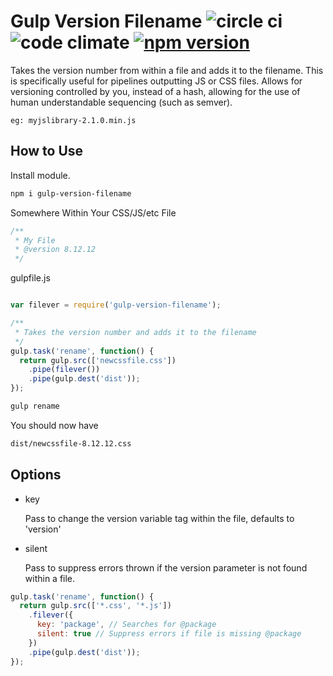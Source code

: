 Gulp Version Filename ![circle ci](https://circleci.com/gh/brwnll/gulp-version-filename.svg?style=shield&circle-token=:circle-token) ![code climate](https://codeclimate.com/github/brwnll/gulp-version-filename/badges/gpa.svg) [![npm version](https://badge.fury.io/js/gulp-version-filename.svg)](https://www.npmjs.com/package/gulp-version-filename)
=====================

Takes the version number from within a file and adds it to the filename. This
is specifically useful for pipelines outputting JS or CSS files. Allows for
versioning controlled by you, instead of a hash, allowing for the use of human
understandable sequencing (such as semver).

```
eg: myjslibrary-2.1.0.min.js
```


How to Use
----------

Install module.
```bash
npm i gulp-version-filename
```


Somewhere Within Your CSS/JS/etc File
```css
/**
 * My File
 * @version 8.12.12
 */
```

gulpfile.js

```javascript

var filever = require('gulp-version-filename');

/**
 * Takes the version number and adds it to the filename
 */
gulp.task('rename', function() {
  return gulp.src(['newcssfile.css'])
    .pipe(filever())
    .pipe(gulp.dest('dist'));
});

```

```bash
gulp rename
````

You should now have 
```bash
dist/newcssfile-8.12.12.css
```

Options
-------

- key

    Pass to change the version variable tag within the file, defaults to 'version'

- silent

    Pass to suppress errors thrown if the version parameter is not found within
    a file.


```javascript
gulp.task('rename', function() {
  return gulp.src(['*.css', '*.js'])
    .filever({
      key: 'package', // Searches for @package
      silent: true // Suppress errors if file is missing @package
    })
    .pipe(gulp.dest('dist'));
});
```
